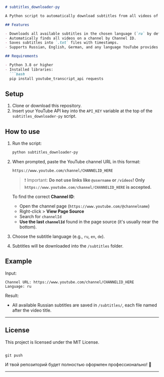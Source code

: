 ﻿```markdown
# subtitles_downloader-py

A Python script to automatically download subtitles from all videos of a YouTube channel using the YouTube Data API v3.

## Features

- Downloads all available subtitles in the chosen language (`ru` by default).
- Automatically finds all videos on a channel by Channel ID.
- Saves subtitles into `.txt` files with timestamps.
- Supports Russian, English, German, and any language YouTube provides subtitles for.

## Requirements

- Python 3.8 or higher
- Installed libraries:
  ```bash
  pip install youtube_transcript_api requests
  ```

## Setup

1. Clone or download this repository.
2. Insert your YouTube API key into the `API_KEY` variable at the top of the `subtitles_downloader-py` script.

## How to use

1. Run the script:

   ```bash
   python subtitles_downloader-py
   ```

2. When prompted, paste the YouTube channel URL in this format:

   ```
   https://www.youtube.com/channel/CHANNELID_HERE
   ```

   > ❗ Important: **Do not use links like `@username` or `/videos`! Only `https://www.youtube.com/channel/CHANNELID_HERE` is accepted.**

   To find the correct **Channel ID**:
   - Open the channel page (`https://www.youtube.com/@channelname`)
   - Right-click > **View Page Source**
   - Search for `channelId`
   - **Use the last `channelId`** found in the page source (it's usually near the bottom).

3. Choose the subtitle language (e.g., `ru`, `en`, `de`).

4. Subtitles will be downloaded into the `/subtitles` folder.

## Example

Input:
```
Channel URL: https://www.youtube.com/channel/CHANNELID_HERE
Language: ru
```

Result:
- All available Russian subtitles are saved in `/subtitles/`, each file named after the video title.

---

## License

This project is licensed under the MIT License.
```

git push
```

И твой репозиторий будет полностью оформлен профессионально! 🚀

---
